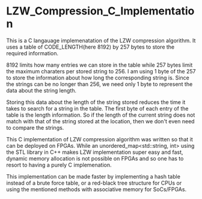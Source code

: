 # LZW_Compression_C_Implementation

This is a C langauage implemenatation of the LZW compression algorithm.
It uses a table of CODE_LENGTH(here 8192) by 257 bytes to store the required information.

8192 limits how many entries we can store in the table while 257 bytes limit the maximum charaters per stored string to 256.
I am using 1 byte of the 257 to store the information about how long the corresponding string is. Since the strings can 
be no longer than 256, we need only 1 byte to represent the data about the string length. 

Storing this data about the length of the string stored reduces the time it takes to search for a string in the table.
The first byte of each entry of the table is the length information. So if the length of the current string does not
match with that of the string stored at the location, then we don't even need to compare the strings. 

This C implementation of LZW compression algorithm was written so that it can be deployed on FPGAs. 
While an unordered_map<std::string, int> using the STL library in C++ makes LZW implementation super easy 
and fast, dynamic memory allocation is not possible on FPGAs and so one has to resort to having a purely
C implemenation.

This implementation can be made faster by implementing a hash table instead of a brute force table, or a red-black tree
structure for CPUs or using the mentioned methods with associative memory for SoCs/FPGAs.
